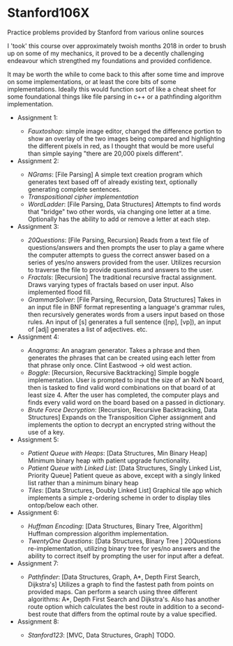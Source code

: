 # Stanford106X
Practice problems provided by Stanford from various online sources

I 'took' this course over approximately twoish months 2018 in order to brush up on some of my mechanics, it proved to be a decently challenging endeavour which strengthed my foundations and provided confidence.

It may be worth the while to come back to this after some time and improve on some implementations, or at least the core bits of some implementations. Ideally this would function sort of like a cheat sheet for some foundational things like file parsing in c++ or a pathfinding algorithm implementation.

<ul>
<li> Assignment 1: </li>
  <ul>
    <li> <i>Fauxtoshop</i>: simple image editor, changed the difference portion to show an overlay of the two images being compared and highlighting the different pixels in red, as I thought that would be more useful than simple saying "there are 20,000 pixels different".</li>
  </ul>
<li> Assignment 2: </li>
  <ul>
    <li> <i>NGrams</i>: [File Parsing] A simple text creation program which generates text based off of already existing text, optionally generating complete sentences. </li>
    <li> <i>Transpositional cipher implementation</i> </li>
    <li> <i>WordLadder</i>: [File Parsing, Data Structures] Attempts to find words that "bridge" two other words, via changing one letter at a time. Optionally has the ability to add or remove a letter at each step. </li>
  </ul>
  <li> Assignment 3:</li>
  	<ul>
      <li> <i>20Questions</i>: [File Parsing, Recursion] Reads from a text file of questions/answers and then prompts the user to play a game where the computer attempts to guess the correct answer based on a series of yes/no answers provided from the user. Utilizes recursion to traverse the file to provide questions and answers to the user.</li>
      <li> <i>Fractals</i>: [Recursion] The traditional recursive fractal assignment. Draws varying types of fractals based on user input. Also implemented flood fill. </li>
	  <li> <i>GrammarSolver</i>: [File Parsing, Recursion, Data Structures] Takes in an input file in BNF format representing a language's grammar rules, then recursively generates words from a users input based on those rules. An input of [s] generates a full sentence ([np], [vp]), an input of [adj] generates a list of adjectives. etc.</li>
    </ul>
	<li> Assignment 4: </li>
  	<ul>
		<li><i>Anagrams</i>: <Recursion, Recursive Backtracking> An anagram generator. Takes a phrase and then generates the phrases that can be created using each letter from that phrase only once. Clint Eastwood -> old west action.</li>
		<li><i>Boggle</i>: [Recursion, Recursive Backtracking] Simple boggle implementation. User is prompted to input the size of an NxN board, then is tasked to find valid word combinations on that board of at least size 4. After the user has completed, the computer plays and finds every valid word on the board based on a passed in dictionary. </li>
		<li> <i>Brute Force Decryption</i>: [Recursion, Recursive Backtracking, Data Structures] Expands on the Transposition Cipher assignment and implements the option to decrypt an encrypted string without the use of a key.  </li>
 	</ul>
	<li>Assignment 5: </li>
		<ul>
			<li><i>Patient Queue with Heaps</i>: [Data Structures, Min Binary Heap] Minimum binary heap with patient upgrade functionality. </li>
			<li> <i>Patient Queue with Linked List</i>: [Data Structures, Singly Linked List, Priority Queue] Patient queue as above, except with a singly linked list rather than a minimum binary heap</li>
			<li> <i>Tiles</i>: [Data Structures, Doubly Linked List] Graphical tile app which implements a simple z-ordering scheme in order to display tiles ontop/below each other. </li>
		</ul>
		<li>Assignment 6: </li>
		<ul>
			<li><i>Huffman Encoding</i>: [Data Structures, Binary Tree, Algorithm] Huffman compression algorithm implementation.  </li>
			<li><i>TwentyOne Questions</i>: [Data Structures, Binary Tree ] 20Questions re-implementation, utilizing binary tree for yes/no answers and the ability to correct itself by prompting the user for input after a defeat.</li>
		</ul>
	<li>Assignment 7: </li>
		<ul>
			<li><i>Pathfinder</i>: [Data Structures, Graph, A*, Depth First Search, Dijkstra's] Utilizes a graph to find the fastest path from points on provided maps. Can perform a search using three different algorithms: A*, Depth First Search and Dijkstra's. Also has another route option which calculates the best route in addition to a second-best route that differs from the optimal route by a value specified. </li>
		</ul>
	<li>Assignment 8: </li>
		<ul>
			<li><i>Stanford123</i>: [MVC, Data Structures, Graph] TODO. </li>
</ul>
